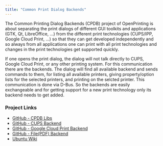 ```yaml
---
title: "Common Print Dialog Backends"
---
```

The Common Printing Dialog Backends (CPDB) project of OpenPrinting is about separating the print dialogs of different GUI toolkits and applications (GTK, Qt, LibreOffice, ...) from the different print technologies (CUPS/IPP, Google Cloud Print, ...) so that they can get developed independently and so always from all applications one can print with all print technologies and changes in the print technologies get supported quickly.

If one opens the print dialog, the dialog will not talk directly to CUPS, Google Cloud Print, or any other printing system. For this communication there are the backends. The dialog will find all available backend and sends commands to them, for listing all available printers, giving property/option lists for the selected printers, and printing on the selcted printer. This communication is done via D-Bus. So the backends are easily exchangeable and for getting support for a new print technology only its backend needs to get added.

### Project Links

* <a href="https://github.com/OpenPrinting/cpdb-libs" itemprop="sameAs" rel="nofollow noopener noreferrer">
   	<i class="fab fa-fw fa-github" aria-hidden="true"></i>GitHub - CPDB Libs
  	</a>

* <a href="https://github.com/OpenPrinting/cpdb-backend-cups" itemprop="sameAs" rel="nofollow noopener noreferrer">
   	<i class="fab fa-fw fa-github" aria-hidden="true"></i>GitHub - CUPS Backend
  	</a>

* <a href="https://github.com/OpenPrinting/cpdb-backend-gcp" itemprop="sameAs" rel="nofollow noopener noreferrer">
   	<i class="fab fa-fw fa-github" aria-hidden="true"></i>GitHub - Google Cloud Print Backend
  	</a>

* <a href="https://github.com/OpenPrinting/cpdb-backend-file" itemprop="sameAs" rel="nofollow noopener noreferrer">
   	<i class="fab fa-fw fa-github" aria-hidden="true"></i>GitHub - File(PDF) Backend
  	</a>

* <a href="https://wiki.ubuntu.com/CommonPrintingDialog" itemprop="sameAs" rel="nofollow noopener noreferrer">
	<i class="fas fa-fw fa-link" aria-hidden="true"></i>
	Ubuntu Wiki
	</a>
